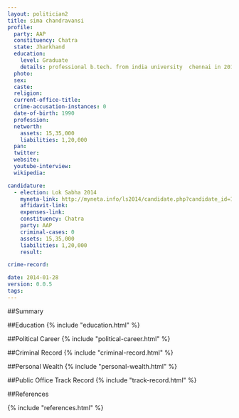 ```yaml
---
layout: politician2
title: sima chandravansi
profile: 
  party: AAP
  constituency: Chatra
  state: Jharkhand
  education: 
    level: Graduate
    details: professional b.tech. from india university  chennai in 2011
  photo: 
  sex: 
  caste: 
  religion: 
  current-office-title: 
  crime-accusation-instances: 0
  date-of-birth: 1990
  profession: 
  networth: 
    assets: 15,35,000
    liabilities: 1,20,000
  pan: 
  twitter: 
  website: 
  youtube-interview: 
  wikipedia: 

candidature: 
  - election: Lok Sabha 2014
    myneta-link: http://myneta.info/ls2014/candidate.php?candidate_id=1239
    affidavit-link: 
    expenses-link: 
    constituency: Chatra 
    party: AAP
    criminal-cases: 0
    assets: 15,35,000
    liabilities: 1,20,000
    result:  

crime-record: 

date: 2014-01-28
version: 0.0.5
tags: 
---
```

##Summary


##Education
{% include "education.html" %}


##Political Career
{% include "political-career.html" %}


##Criminal Record
{% include "criminal-record.html" %}


##Personal Wealth
{% include "personal-wealth.html" %}


##Public Office Track Record
{% include "track-record.html" %}


##References


{% include "references.html" %}